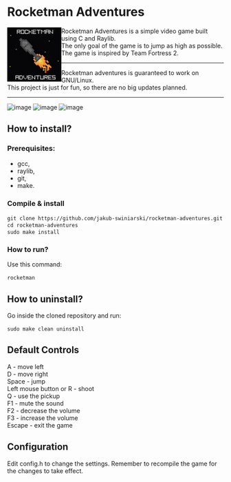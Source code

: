 # Rocketman Adventures
<img align="left" src="res/logo.png" width="25%" height="25%">
Rocketman Adventures is a simple video game built using C and Raylib. <br>
The only goal of the game is to jump as high as possible. <br>
The game is inspired by Team Fortress 2. <br>

---

Rocketman adventures is guaranteed to work on GNU/Linux. <br>
This project is just for fun, so there are no big updates planned. <br>

---

![image](https://github.com/jakub-swiniarski/rocketman-adventures/assets/77209709/1e154f97-cbec-4072-9987-ea0415a8e891)
![image](https://github.com/jakub-swiniarski/rocketman-adventures/assets/77209709/a9ed9f4f-a149-415d-bde6-90b44fd1d5b5)
![image](https://github.com/jakub-swiniarski/rocketman-adventures/assets/77209709/f0596104-8796-4737-95c3-acda63d164f7)

## How to install?
### Prerequisites:
- gcc,
- raylib,
- git,
- make.

### Compile & install
```shell
git clone https://github.com/jakub-swiniarski/rocketman-adventures.git
cd rocketman-adventures
sudo make install
```

### How to run?
Use this command:
```shell
rocketman
```

## How to uninstall?
Go inside the cloned repository and run: <br/>
```shell
sudo make clean uninstall
```

## Default Controls
A - move left <br/>
D - move right <br/>
Space - jump <br/>
Left mouse button or R - shoot <br/>
Q - use the pickup <br/>
F1 - mute the sound <br/>
F2 - decrease the volume <br/>
F3 - increase the volume <br/>
Escape - exit the game

## Configuration
Edit config.h to change the settings. Remember to recompile the game for the changes to take effect.

